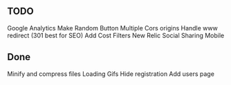 ## TODO

Google Analytics
Make Random Button
Multiple Cors origins
Handle www redirect (301 best for SEO)
Add Cost Filters
New Relic
Social Sharing
Mobile

## Done
Minify and compress files
Loading Gifs
Hide registration
Add users page
